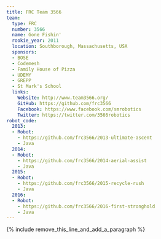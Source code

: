 ```yaml
---
title: FRC Team 3566
team:
  type: FRC
  number: 3566
  name: Gone Fishin'
  rookie_year: 2011
  location: Southborough, Massachusetts, USA
  sponsors:
  - BOSE
  - Codemesh
  - Family House of Pizza
  - UDEMY
  - GREPP
  - St Mark's School
  links:
    Website: http://www.team3566.org/
    GitHub: https://github.com/frc3566
    Facebook: https://www.facebook.com/smrobotics
    Twitter: https://twitter.com/3566robotics
robot_code:
  2013:
  - Robot:
    - https://github.com/frc3566/2013-ultimate-ascent
    - Java
  2014:
  - Robot:
    - https://github.com/frc3566/2014-aerial-assist
    - Java
  2015:
  - Robot:
    - https://github.com/frc3566/2015-recycle-rush
    - Java
  2016:
  - Robot:
    - https://github.com/frc3566/2016-first-stronghold
    - Java
---
```


{% include remove_this_line_and_add_a_paragraph %}